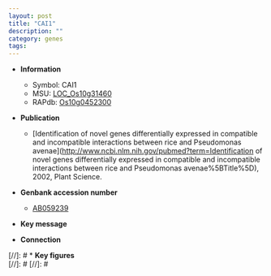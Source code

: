 ```yaml
---
layout: post
title: "CAI1"
description: ""
category: genes
tags: 
---
```


* **Information**  
    + Symbol: CAI1  
    + MSU: [LOC_Os10g31460](http://rice.plantbiology.msu.edu/cgi-bin/ORF_infopage.cgi?orf=LOC_Os10g31460)  
    + RAPdb: [Os10g0452300](http://rapdb.dna.affrc.go.jp/viewer/gbrowse_details/irgsp1?name=Os10g0452300)  

* **Publication**  
    + [Identification of novel genes differentially expressed in compatible and incompatible interactions between rice and Pseudomonas avenae](http://www.ncbi.nlm.nih.gov/pubmed?term=Identification of novel genes differentially expressed in compatible and incompatible interactions between rice and Pseudomonas avenae%5BTitle%5D), 2002, Plant Science.

* **Genbank accession number**  
    + [AB059239](http://www.ncbi.nlm.nih.gov/nuccore/AB059239)

* **Key message**  

* **Connection**  

[//]: # * **Key figures**  
[//]: # 
[//]: # 
